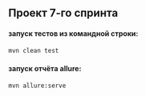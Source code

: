 ## Проект 7-го спринта


#### запуск тестов из командной строки:
```bash
mvn clean test
```

#### запуск отчёта allure:
```bash
mvn allure:serve
```
